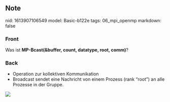 ## Note
nid: 1613907106549
model: Basic-b122e
tags: 06_mpi_openmp
markdown: false

### Front
Was ist <b>MP-Bcast(&buffer, count, datatype, root, comm)</b>?

### Back
<div>
<div><ul>
<li>Operation zur kollektiven Kommunikation</li>
<li>Broadcast sendet eine Nachricht von einem Prozess (rank “root”) an alle Prozesse in der Gruppe.</li>
</ul>
</div></div><img src="76435056.png">
